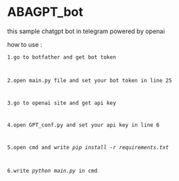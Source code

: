 # ABAGPT_bot
this sample chatgpt bot in telegram  powered by openai



how to use :


<code>1.go to botfather and get bot token

2.open main.py file and set your bot token in line 25

3.go to openai site and get api key 

4.open GPT_conf.py and set your api key in line 6 

5.open cmd and write <i>pip install -r requirements.txt</i>

6.write <i>python main.py</i> in cmd</code>
